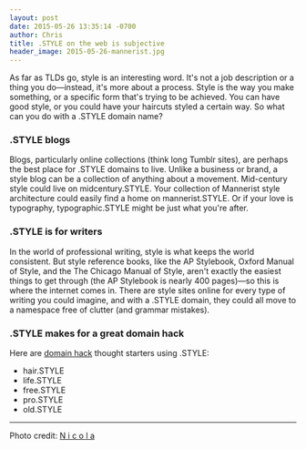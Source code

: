 ```yaml
---
layout: post
date: 2015-05-26 13:35:14 -0700
author: Chris
title: .STYLE on the web is subjective
header_image: 2015-05-26-mannerist.jpg
---
```


<!-- excerpt -->

As far as TLDs go, style is an interesting word. It's not a job description or a thing you do—instead, it's more about a process. Style is the way you make something, or a specific form that's trying to be achieved. You can have good style, or you could have your haircuts styled a certain way. So what can you do with a .STYLE domain name?

<!-- /excerpt -->

### .STYLE blogs

Blogs, particularly online collections (think long Tumblr sites), are perhaps the best place for .STYLE domains to live. Unlike a business or brand, a style blog can be a collection of anything about a movement. Mid-century style could live on midcentury.STYLE. Your collection of Mannerist style architecture could easily find a home on mannerist.STYLE. Or if your love is typography, typographic.STYLE might be just what you're after.

### .STYLE is for writers

In the world of professional writing, style is what keeps the world consistent. But style reference books, like the AP Stylebook, Oxford Manual of Style, and the The Chicago Manual of Style, aren't exactly the easiest things to get through (the AP Stylebook is nearly 400 pages)—so this is where the internet comes in. There are style sites online for every type of writing you could imagine, and with a .STYLE domain, they could all move to a namespace free of clutter (and grammar mistakes). 

### .STYLE makes for a great domain hack

Here are [domain hack](https://iwantmyname.com/blog/2015/04/everything-you-need-to-know-about-domain-hacks.html) thought starters using .STYLE:

+ hair.STYLE
+ life.STYLE
+ free.STYLE
+ pro.STYLE
+ old.STYLE

***

Photo credit: [N i c o l a](https://www.flickr.com/photos/15216811@N06/5509031671/in/photolist-4chykp-8ZwLv8-fRURPy-9oPebF-azNvT8-9gZ5Nt-bDjQfK-6vMUSN-6vKWK9-6vPxGe-6vNuq2-6vMjPr-6vRBTh-dZctDF-gd18ym-gd1Cqr-gcZQBz-bDjkZg-5pXY4G-6vSfFz-bqpuNm-6vYRRV-bqpySb-bqpwds-4mABp-4JFyw-4JFQ9-4JSxX-jUTUJy-bDjoX8-5pTyhu-6vTDTw-owbsut-our1Hq-8QAb2-fuWrYf-fEWwtR-6R32uT-8qtoR3-fEVaj8-9h3dwf-nj34gy-6vYXBF-6w3QVG-6vHsip-9gZ5YF-2mHVF-2mJbv-fEVQNZ-fEVPTM)
